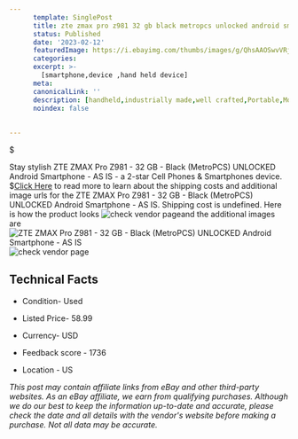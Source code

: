 ```yaml
---
      template: SinglePost
      title: zte zmax pro z981 32 gb black metropcs unlocked android smartphone as is
      status: Published
      date: '2023-02-12'
      featuredImage: https://i.ebayimg.com/thumbs/images/g/QhsAAOSwvVRjD4bH/s-l225.jpg
      categories: 
      excerpt: >-
        [smartphone,device ,hand held device]
      meta:
      canonicalLink: ''
      description: [handheld,industrially made,well crafted,Portable,Mobile,Compact,Convenient,Lightweight,Maneuverable,Man-portable,Miniature,Carriable,Hand-held,Light,Holdable,Transportable,Mobile device,Pocket-sized,On-the-go,Wireless,Cordless,Compact size,Convenient size, smartphone,device ,hand held device]
      noindex: false
      
        
---
```

$

Stay stylish ZTE ZMAX Pro Z981 - 32 GB - Black (MetroPCS) UNLOCKED Android Smartphone - AS IS - a 2-star Cell Phones & Smartphones device.
$[Click Here](https://www.ebay.com/itm/234679814017?hash=item36a401c781%3Ag%3AQhsAAOSwvVRjD4bH&mkevt=1&mkcid=1&mkrid=711-53200-19255-0&campid=%253CePNCampaignId%253E&customid=%253CreferenceId%253E&toolid=10049) to read more to learn about the shipping costs and additional image urls for the ZTE ZMAX Pro Z981 - 32 GB - Black (MetroPCS) UNLOCKED Android Smartphone - AS IS. Shipping cost is undefined. Here is how the product looks ![check vendor page](https://i.ebayimg.com/thumbs/images/g/QhsAAOSwvVRjD4bH/s-l225.jpg)and the additional images are![ZTE ZMAX Pro Z981 - 32 GB - Black (MetroPCS) UNLOCKED Android Smartphone - AS IS](https://i.ebayimg.com/images/g/QhsAAOSwvVRjD4bH/s-l1600.jpg)![check vendor page](https://origin-galleryplus.ebayimg.com/ws/web/234679814017_2_0_1/225x225.jpg,https://origin-galleryplus.ebayimg.com/ws/web/234679814017_3_0_1/225x225.jpg,https://origin-galleryplus.ebayimg.com/ws/web/234679814017_4_0_1/225x225.jpg,https://origin-galleryplus.ebayimg.com/ws/web/234679814017_5_0_1/225x225.jpg,https://origin-galleryplus.ebayimg.com/ws/web/234679814017_6_0_1/225x225.jpg,https://origin-galleryplus.ebayimg.com/ws/web/234679814017_7_0_1/225x225.jpg,https://origin-galleryplus.ebayimg.com/ws/web/234679814017_8_0_1/225x225.jpg,https://origin-galleryplus.ebayimg.com/ws/web/234679814017_9_0_1/225x225.jpg)



 ## Technical Facts 



     
      

 - Condition- Used 


      

 - Listed Price- 58.99 


      

 - Currency- USD 


      

 - Feedback score - 1736 


      

 - Location - US 


      
      

 *_This post may contain affiliate links from eBay and other third-party websites. As an eBay affiliate, we earn from qualifying purchases. Although we do our best to keep the information up-to-date and accurate, please check the date and all details with the vendor's website before making a purchase. Not all data may be accurate._*






